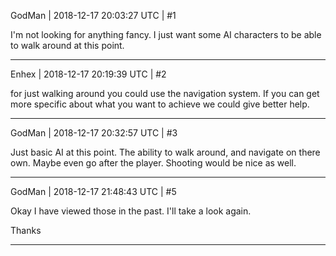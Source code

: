 GodMan | 2018-12-17 20:03:27 UTC | #1

I'm not looking for anything fancy. I just want some AI characters to be able to walk around at this point.

-------------------------

Enhex | 2018-12-17 20:19:39 UTC | #2

for just walking around you could use the navigation system.
If you can get more specific about what you want to achieve we could give better help.

-------------------------

GodMan | 2018-12-17 20:32:57 UTC | #3

Just basic AI at this point. The ability to walk around, and navigate on there own.
Maybe even go after the player.
Shooting would be nice as well.

-------------------------

GodMan | 2018-12-17 21:48:43 UTC | #5

Okay I have viewed those in the past. I'll take a look again.


Thanks

-------------------------

